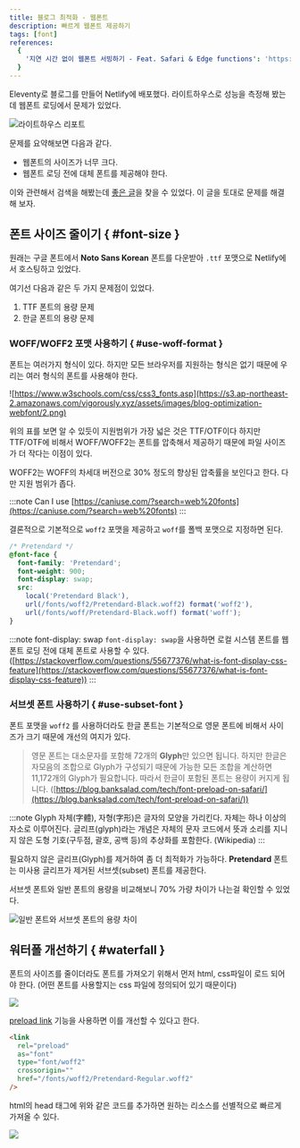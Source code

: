 ```yaml
---
title: 블로그 최적화 - 웹폰트
description: 빠르게 웹폰트 제공하기
tags: [font]
references:
  {
    '지연 시간 없이 웹폰트 서빙하기 - Feat. Safari & Edge functions': 'https://blog.banksalad.com/tech/font-preload-on-safari/',
  }
---
```


Eleventy로 블로그를 만들어 Netlify에 배포했다. 라이트하우스로 성능을 측정해 봤는데 웹폰트 로딩에서 문제가 있었다.

![라이트하우스 리포트](https://s3.ap-northeast-2.amazonaws.com/vigorously.xyz/assets/images/blog-optimization-webfont/1.png)

문제를 요약해보면 다음과 같다.

- 웹폰트의 사이즈가 너무 크다.
- 웹폰트 로딩 전에 대체 폰트를 제공해야 한다.

이와 관련해서 검색을 해봤는데 [좋은 글](https://blog.banksalad.com/tech/font-preload-on-safari/)을 찾을 수 있었다. 이 글을 토대로 문제를 해결해 보자.

## 폰트 사이즈 줄이기 { #font-size }

원래는 구글 폰트에서 **Noto Sans Korean** 폰트를 다운받아 `.ttf` 포맷으로 Netlify에서 호스팅하고 있었다.

여기선 다음과 같은 두 가지 문제점이 있었다.

1. TTF 폰트의 용량 문제
2. 한글 폰트의 용량 문제

### WOFF/WOFF2 포맷 사용하기 { #use-woff-format }

폰트는 여러가지 형식이 있다. 하지만 모든 브라우저를 지원하는 형식은 없기 때문에 우리는 여러 형식의 폰트를 사용해야 한다.

![https://www.w3schools.com/css/css3_fonts.asp](https://s3.ap-northeast-2.amazonaws.com/vigorously.xyz/assets/images/blog-optimization-webfont/2.png)

위의 표를 보면 알 수 있듯이 지원범위가 가장 넓은 것은 TTF/OTF이다 하지만 TTF/OTF에 비해서 WOFF/WOFF2는 폰트를 압축해서 제공하기 때문에 파일 사이즈가 더 작다는 이점이 있다.

WOFF2는 WOFF의 차세대 버전으로 30% 정도의 향상된 압축률을 보인다고 한다. 다만 지원 범위가 좁다.

:::note Can I use
[https://caniuse.com/?search=web%20fonts](https://caniuse.com/?search=web%20fonts)
:::

결론적으로 기본적으로 `woff2` 포맷을 제공하고 `woff`를 폴백 포맷으로 지정하면 된다.

```css
/* Pretendard */
@font-face {
  font-family: 'Pretendard';
  font-weight: 900;
  font-display: swap;
  src:
    local('Pretendard Black'),
    url(/fonts/woff2/Pretendard-Black.woff2) format('woff2'),
    url(/fonts/woff/Pretendard-Black.woff) format('woff');
}
```

:::note font-display: swap
`font-display: swap`을 사용하면 로컬 시스템 폰트를 웹폰트 로딩 전에 대체 폰트로 사용할 수 있다. ([https://stackoverflow.com/questions/55677376/what-is-font-display-css-feature](https://stackoverflow.com/questions/55677376/what-is-font-display-css-feature))
:::

### 서브셋 폰트 사용하기 { #use-subset-font }

폰트 포맷을 `woff2` 를 사용하더라도 한글 폰트는 기본적으로 영문 폰트에 비해서 사이즈가 크기 때문에 개선의 여지가 있다.

> 영문 폰트는 대소문자를 포함해 72개의 **Glyph**만 있으면 됩니다. 하지만 한글은 자모음의 조합으로 Glyph가 구성되기 때문에 가능한 모든 조합을 계산하면 11,172개의 Glyph가 필요합니다. 따라서 한글이 포함된 폰트는 용량이 커지게 됩니다.
> ([https://blog.banksalad.com/tech/font-preload-on-safari/](https://blog.banksalad.com/tech/font-preload-on-safari/))

:::note Glyph
자체(字體), 자형(字形)은 글자의 모양을 가리킨다. 자체는 하나 이상의 자소로 이루어진다. 글리프(glyph)라는 개념은 자체의 문자 코드에서 뜻과 소리를 지니지 않은 도형 기호(구두점, 괄호, 공백 등)의 추상화를 포함한다. (Wikipedia)
:::

필요하지 않은 글리프(Glyph)를 제거하여 좀 더 최적화가 가능하다. **Pretendard** 폰트는 미사용 글리프가 제거된 서브셋(subset) 폰트를 제공한다.

서브셋 폰트와 일반 폰트의 용량을 비교해보니 70% 가량 차이가 나는걸 확인할 수 있었다.

![일반 폰트와 서브셋 폰트의 용량 차이](https://s3.ap-northeast-2.amazonaws.com/vigorously.xyz/assets/images/blog-optimization-webfont/3.png)

## 워터폴 개선하기 { #waterfall }

폰트의 사이즈를 줄이더라도 폰트를 가져오기 위해서 먼저 html, css파일이 로드 되어야 한다. (어떤 폰트를 사용할지는 css 파일에 정의되어 있기 때문이다)

![](https://s3.ap-northeast-2.amazonaws.com/vigorously.xyz/assets/images/blog-optimization-webfont/4.png)

[preload link](https://developer.mozilla.org/en-US/docs/Web/HTML/Attributes/rel/preload) 기능을 사용하면 이를 개선할 수 있다고 한다.

```html
<link
  rel="preload"
  as="font"
  type="font/woff2"
  crossorigin=""
  href="/fonts/woff2/Pretendard-Regular.woff2"
/>
```

html의 head 태그에 위와 같은 코드를 추가하면 원하는 리소스를 선별적으로 빠르게 가져올 수 있다.

![](https://s3.ap-northeast-2.amazonaws.com/vigorously.xyz/assets/images/blog-optimization-webfont/5.png)
